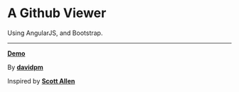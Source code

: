 # A Github Viewer


Using AngularJS, and Bootstrap.

____


**[Demo](http://embed.plnkr.co/QmWe6b/preview)**


By **[davidpm](http://davidpm.io)**

Inspired by **[Scott Allen](http://odetocode.com/)**

